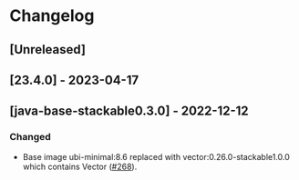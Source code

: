 # Changelog

## [Unreleased]

## [23.4.0] - 2023-04-17

## [java-base-stackable0.3.0] - 2022-12-12

### Changed

- Base image ubi-minimal:8.6 replaced with vector:0.26.0-stackable1.0.0 which
  contains Vector ([#268]).

[#268]: https://github.com/stackabletech/docker-images/pull/268
